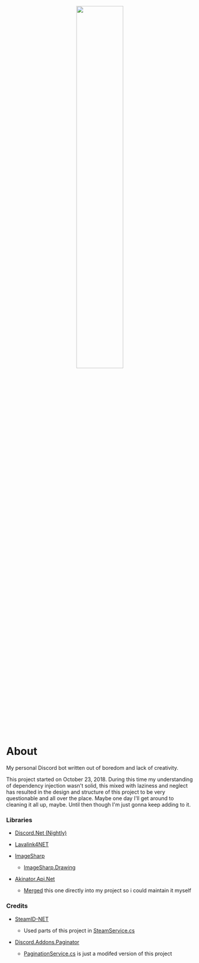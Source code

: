 <p align="center">
  <img width="50%" height="50%" src="https://i.imgur.com/jR8gyDi.png">
</p>

# About
My personal Discord bot written out of boredom and lack of creativity.

This project started on October 23, 2018.
During this time my understanding of dependency injection wasn't solid,
this mixed with laziness and neglect has resulted in the design and structure of this project
to be very questionable and all over the place.
Maybe one day I'll get around to cleaning it all up, maybe.
Until then though I'm just gonna keep adding to it.

### Libraries
- [Discord.Net (Nightly)](https://github.com/discord-net/Discord.Net)
- [Lavalink4NET](https://github.com/angelobreuer/Lavalink4NET)

- [ImageSharp](https://github.com/SixLabors/ImageSharp)
  - [ImageSharp.Drawing](https://github.com/SixLabors/ImageSharp.Drawing)
    
- [Akinator.Api.Net](https://github.com/janniksam/Akinator.Api.Net)
  - [Merged](./Akinator/) this one directly into my project so i could maintain it myself
    
### Credits
- [SteamID-NET](https://github.com/NachoReplay/SteamID-NET)
  - Used parts of this project in [SteamService.cs](./Services/SteamService.cs)
    
- [Discord.Addons.Paginator](https://github.com/foxbot/Discord.Addons.Paginator)
  - [PaginationService.cs](./Services/PaginationService.cs) is just a modifed version of this project